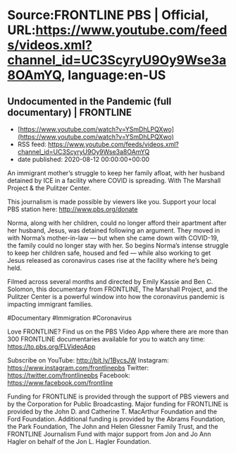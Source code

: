 # Source:FRONTLINE PBS | Official, URL:https://www.youtube.com/feeds/videos.xml?channel_id=UC3ScyryU9Oy9Wse3a8OAmYQ, language:en-US

## Undocumented in the Pandemic (full documentary) | FRONTLINE
 - [https://www.youtube.com/watch?v=YSmDhLPQXwo](https://www.youtube.com/watch?v=YSmDhLPQXwo)
 - RSS feed: https://www.youtube.com/feeds/videos.xml?channel_id=UC3ScyryU9Oy9Wse3a8OAmYQ
 - date published: 2020-08-12 00:00:00+00:00

An immigrant mother’s struggle to keep her family afloat, with her husband detained by ICE in a facility where COVID is spreading. With The Marshall Project & the Pulitzer Center.

This journalism is made possible by viewers like you. Support your local PBS station here: http://www.pbs.org/donate 

Norma, along with her children, could no longer afford their apartment after her husband, Jesus, was detained following an argument. They moved in with Norma’s mother-in-law — but when she came down with COVID-19, the family could no longer stay with her. So begins Norma’s intense struggle to keep her children safe, housed and fed — while also working to get Jesus released as coronavirus cases rise at the facility where he’s being held. 

Filmed across several months and directed by Emily Kassie and Ben C. Solomon, this documentary from FRONTLINE, The Marshall Project, and the Pulitzer Center is a powerful window into how the coronavirus pandemic is impacting immigrant families. 

#Documentary #Immigration #Coronavirus

Love FRONTLINE? Find us on the PBS Video App where there are more than 300 FRONTLINE documentaries available for you to watch any time: https://to.pbs.org/FLVideoApp 

Subscribe on YouTube: http://bit.ly/1BycsJW 
Instagram: https://www.instagram.com/frontlinepbs 
Twitter: https://twitter.com/frontlinepbs 
Facebook: https://www.facebook.com/frontline 

Funding for FRONTLINE is provided through the support of PBS viewers and by the Corporation for Public Broadcasting. Major funding for FRONTLINE is provided by the John D. and Catherine T. MacArthur Foundation and the Ford Foundation. Additional funding is provided by the Abrams Foundation, the Park Foundation, The John and Helen Glessner Family Trust, and the FRONTLINE Journalism Fund with major support from Jon and Jo Ann Hagler on behalf of the Jon L. Hagler Foundation.

